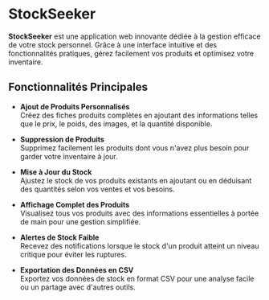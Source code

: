 # StockSeeker

**StockSeeker** est une application web innovante dédiée à la gestion efficace de votre stock personnel. Grâce à une
interface intuitive et des fonctionnalités pratiques, gérez facilement vos produits et optimisez votre inventaire.

## Fonctionnalités Principales

- **Ajout de Produits Personnalisés**  
  Créez des fiches produits complètes en ajoutant des informations telles que le prix, le poids, des images, et la
  quantité disponible.

- **Suppression de Produits**  
  Supprimez facilement les produits dont vous n'avez plus besoin pour garder votre inventaire à jour.

- **Mise à Jour du Stock**  
  Ajustez le stock de vos produits existants en ajoutant ou en déduisant des quantités selon vos ventes et vos besoins.

- **Affichage Complet des Produits**  
  Visualisez tous vos produits avec des informations essentielles à portée de main pour une gestion simplifiée.

- **Alertes de Stock Faible**  
  Recevez des notifications lorsque le stock d'un produit atteint un niveau critique pour éviter les ruptures.

- **Exportation des Données en CSV**  
  Exportez vos données de stock en format CSV pour une analyse facile ou un partage avec d'autres outils.
